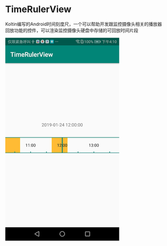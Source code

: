 # TimeRulerView
Koltin编写的Android时间刻度尺，一个可以帮助开发跟监控摄像头相关的播放器回放功能的控件，可以渲染监控摄像头硬盘中存储的可回放时间片段

![image](https://github.com/LeonTsaiCollar/TimeRulerView/blob/master/screenshot/Screenshot_TimeRulerView.jpg)
